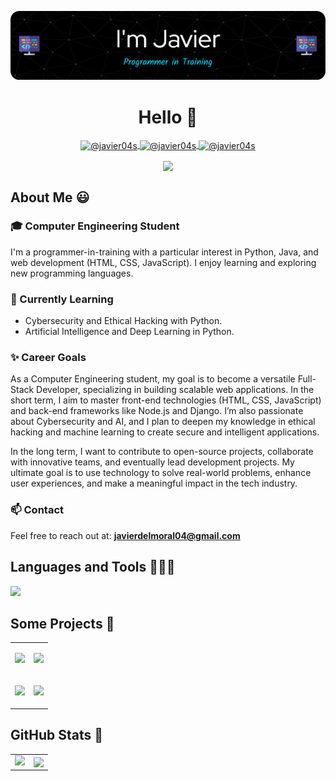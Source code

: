 <p align="center">
<img src="https://github.com/javier04s/javier04s/blob/main/banner.png">
</p>

<h1 align="center">Hello 👋</h1>

<p align="center">
<a href="mailto:javierdelmoral04@gmail.com" target="blank">
<img align="center" src="https://img.shields.io/badge/Gmail-D14836?style=for-the-badge&logo=gmail&logoColor=white" alt="@javier04s" />
</a>
<a href="https://github.com/javier04s" target="blank">
<img align="center" src="https://img.shields.io/badge/GitHub-100000?style=for-the-badge&logo=github&logoColor=white" alt="@javier04s" />
</a>
<a href="https://www.udemy.com/user/javier-andres-36/" target="blank">
<img align="center" src="https://img.shields.io/badge/Udemy-EC5252?style=for-the-badge&logo=Udemy&logoColor=white" alt="@javier04s" />
</a>
</p>

<p align="center">
<img align="center" src="http://estruyf-github.azurewebsites.net/api/VisitorHit?user=javier04s&repo=Bgstatic&countColorcountColor&countColor=%23e78219" />
</p>

## About Me 😃

### 🎓 Computer Engineering Student
I'm a programmer-in-training with a particular interest in Python, Java, and web development (HTML, CSS, JavaScript). I enjoy learning and exploring new programming languages.

### 🔭 Currently Learning
- Cybersecurity and Ethical Hacking with Python.
- Artificial Intelligence and Deep Learning in Python.

### ✨ Career Goals
As a Computer Engineering student, my goal is to become a versatile Full-Stack Developer, specializing in building scalable web applications. In the short term, I aim to master front-end technologies (HTML, CSS, JavaScript) and back-end frameworks like Node.js and Django. I’m also passionate about Cybersecurity and AI, and I plan to deepen my knowledge in ethical hacking and machine learning to create secure and intelligent applications.

In the long term, I want to contribute to open-source projects, collaborate with innovative teams, and eventually lead development projects. My ultimate goal is to use technology to solve real-world problems, enhance user experiences, and make a meaningful impact in the tech industry.

### 📫 Contact
Feel free to reach out at: **javierdelmoral04@gmail.com**

## Languages and Tools 👨🏻‍💻
<p align="left">
  <a href="https://skillicons.dev">
    <img src="https://skillicons.dev/icons?i=js,html,css,python,cpp,java,spring,mysql,maven,git,github,vscode,idea,bash&perline=12" />
  </a>
</p>

## Some Projects 🚀

<table align="center">
<tr border="none">
  <td width="50%" align="center">
    <p align="center">
      <a href="https://github.com/javier04s/Student-System">
        <img src="https://github-readme-stats.vercel.app/api/pin/?username=javier04s&repo=InventorySystem-Front&theme=react&hide_border=true&icon_color=e78219"/>
      </a>
    </p>
  </td>
  <td width="50%" align="center">
    <p align="center">
      <a href="https://github.com/javier04s/Book-Store">
        <img src="https://github-readme-stats.vercel.app/api/pin/?username=javier04s&repo=BookStore&theme=react&hide_border=true&icon_color=e78219"/>
      </a>
    </p>
  </td>
</tr>
<tr border="none">
  <td width="50%" align="center">
    <p align="center">
      <a href="https://github.com/javier04s/Tasks-System">
        <img src="https://github-readme-stats.vercel.app/api/pin/?username=javier04s&repo=TaskSystem&theme=react&hide_border=true&icon_color=e78219"/>
      </a>
    </p>
  </td>
  <td width="50%" align="center">
    <p align="center">
      <a href="https://github.com/javier04s/Bank-Management">
        <img src="https://github-readme-stats.vercel.app/api/pin/?username=javier04s&repo=BankManagement&theme=react&hide_border=true&icon_color=e78219"/>
      </a>
    </p>
  </td>
</tr>
</table>

## GitHub Stats 🔨

<table align="center">
<tr border="none">
<td width="50%" align="center">
<img src="https://github-readme-stats.vercel.app/api?username=javier04s&show_icons=true&theme=react" />
</td>
<td width="50%" align="center">
<img align="center" src="https://github-readme-stats.anuraghazra1.vercel.app/api/top-langs/?username=javier04s&theme=react&hide_border=false&no-bg=true&no-frame=true&langs_count=6&layout=compact" />
</td>
</tr>
</table>

